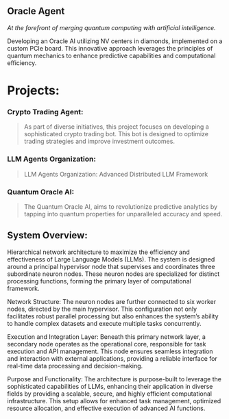 ## Oracle Agent

*At the forefront of merging quantum computing with artificial intelligence.*

Developing an Oracle AI utilizing NV centers in diamonds, implemented on a custom PCIe board. This innovative approach leverages the principles of quantum mechanics to enhance predictive capabilities and computational efficiency.


# Projects:

### Crypto Trading Agent:
> As part of diverse initiatives, this project focuses on developing a sophisticated crypto trading bot. This bot is designed to optimize trading strategies and improve investment outcomes.

### LLM Agents Organization: 
> LLM Agents Organization: Advanced Distributed LLM Framework

### Quantum Oracle AI: 
> The Quantum Oracle AI, aims to revolutionize predictive analytics by tapping into quantum properties for unparalleled accuracy and speed.




## System Overview:
Hierarchical network architecture to maximize the efficiency and effectiveness of Large Language Models (LLMs). The system is designed around a principal hypervisor node that supervises and coordinates three subordinate neuron nodes. These neuron nodes are specialized for distinct processing functions, forming the primary layer of computational framework.

Network Structure:
The neuron nodes are further connected to six worker nodes, directed by the main hypervisor. This configuration not only facilitates robust parallel processing but also enhances the system’s ability to handle complex datasets and execute multiple tasks concurrently.

Execution and Integration Layer:
Beneath this primary network layer, a secondary node operates as the operational core, responsible for task execution and API management. This node ensures seamless integration and interaction with external applications, providing a reliable interface for real-time data processing and decision-making.

Purpose and Functionality:
The architecture is purpose-built to leverage the sophisticated capabilities of LLMs, enhancing their application in diverse fields by providing a scalable, secure, and highly efficient computational infrastructure. This setup allows for enhanced task management, optimized resource allocation, and effective execution of advanced AI functions.


